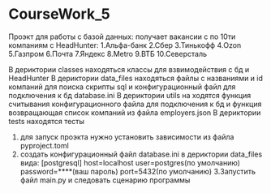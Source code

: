 # CourseWork_5

Проэкт для работы с базой данных: получает вакансии с по 10ти компаниям с HeadHunter:
    1.Альфа-банк
    2.Сбер
    3.Тинькофф
    4.Ozon
    5.Газпром
    6.Почта
    7.Яндекс
    8.Metro
    9.ВТБ
    10.Северсталь
    
В дериктории classes находяться классы для взвимодействия с бд и HeadHunter
В дериктории data_files находяться файлы с названиями и id компаний для поиска скрипты sql и конфигурационный файл для подключения к бд database.ini
В дериктории utils на ходятся функция считывания конфигурационного файла для подключения к бд и функция возвращающая список компаний из файла employers.json
В дериктории tests находятся тесты

1. для запуск проэкта нужно установить зависимости из файла pyproject.toml 
2. создать конфигурационный файл database.ini в дериктории data_files вида:
[postgresql]
host=localhost
user=postgres(по умолчанию)
password=****(ваш пароль)
port=5432(по умолчанию)
3.Запустить файл main.py и следовать сценарию программы
 
